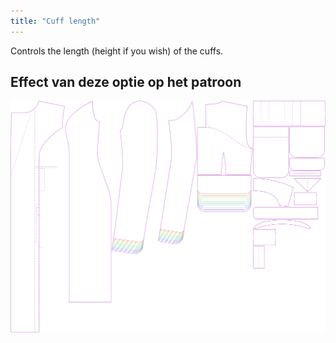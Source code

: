 ```yaml
---
title: "Cuff length"
---
```


Controls the length (height if you wish) of the cuffs.

## Effect van deze optie op het patroon

![This image shows the effect of this option by superimposing several variants that have a different value for this option](carlita_cufflength_sample.svg "Effect of this option on the pattern")
